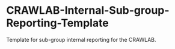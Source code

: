 # CRAWLAB-Internal-Sub-group-Reporting-Template
Template for sub-group internal reporting for the CRAWLAB.

